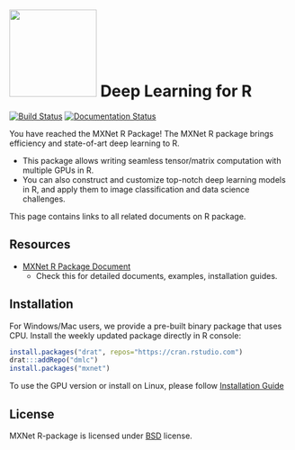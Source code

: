 
<img src=https://raw.githubusercontent.com/dmlc/dmlc.github.io/master/img/logo-m/mxnetR.png width=155/> Deep Learning for R
==========================
[![Build Status](https://travis-ci.org/dmlc/mxnet.svg?branch=master)](https://travis-ci.org/dmlc/mxnet)
[![Documentation Status](https://readthedocs.org/projects/mxnet/badge/?version=latest)](http://mxnet.readthedocs.org/en/latest/packages/r/index.html)

You have reached the MXNet R Package! The MXNet R package brings efficiency and state-of-art deep learning to R.

- This package allows writing seamless tensor/matrix computation with multiple GPUs in R.
- You can also construct and customize top-notch deep learning models in R, and apply them to image classification and data science challenges.

This page contains links to all related documents on R package.

Resources
---------
* [MXNet R Package Document](http://mxnet.readthedocs.org/en/latest/packages/r/index.html)
  - Check this for detailed documents, examples, installation guides.

Installation
------------

For Windows/Mac users, we provide a pre-built binary package that uses CPU. Install the weekly updated package directly in R console:

```r
install.packages("drat", repos="https://cran.rstudio.com")
drat:::addRepo("dmlc")
install.packages("mxnet")
```

To use the GPU version or install on Linux, please follow [Installation Guide](http://mxnet.readthedocs.org/en/latest/how_to/build.html)

License
-------
MXNet R-package is licensed under [BSD](./LICENSE) license.